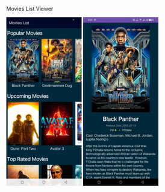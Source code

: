 Movies List Viewer 
<br>

<img src="app/src/main/assets/homepage.jpg" alt="Company Logo" width="200"/>
<img src="app/src/main/assets/descriptionpage.jpg" alt="Company Logo" width="200"/>


